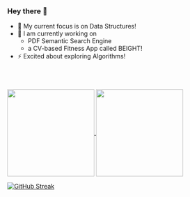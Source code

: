 ### Hey there 🚀 

- 🔭 My current focus is on Data Structures!
- 🌱 I am currently working on
  - PDF Semantic Search Engine
  - a CV-based Fitness App called BEIGHT!
- ⚡ Excited about exploring Algorithms!

<br>
<br>

<a 
  href="https://github.com/anuraghazra/github-readme-stats">
  <img height=200 align="center" src="https://github-readme-stats.vercel.app/api?username=Paritybitz&show_icons=true&theme=dark" />
</a>
<a 
  href="https://github.com/anuraghazra/convoychat">
  <img height=200 align="center" src="https://github-readme-stats.vercel.app/api/top-langs?username=Paritybitz&layout=compact&langs_count=8&card_width=320&show_icons=true&theme=dark" />
</a>

[![GitHub Streak](https://streak-stats.demolab.com/?user=Paritybitz&theme=highcontrast)](https://git.io/streak-stats)

<!-- 
  [![Ashutosh's github activity graph](https://github-readme-activity-graph.vercel.app/graph?username=Paritybitz&theme=merko)](https://github.com/ashutosh00710/github-readme-activity-graph)
-->
